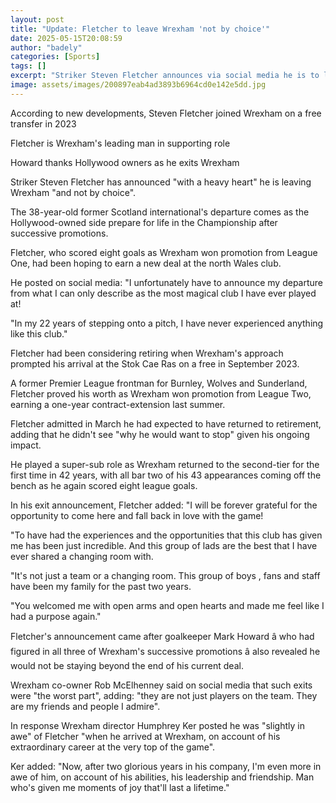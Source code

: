 ```yaml
---
layout: post
title: "Update: Fletcher to leave Wrexham 'not by choice'"
date: 2025-05-15T20:08:59
author: "badely"
categories: [Sports]
tags: []
excerpt: "Striker Steven Fletcher announces via social media he is to leave Wrexham as they prepare for life in the Championship."
image: assets/images/200897eab4ad3893b6964cd0e142e5dd.jpg
---
```


According to new developments, Steven Fletcher joined Wrexham on a free transfer in 2023

Fletcher is Wrexham's leading man in supporting role

Howard thanks Hollywood owners as he exits Wrexham

Striker Steven Fletcher has announced "with a heavy heart" he is leaving Wrexham "and not by choice".

The 38-year-old former Scotland international's departure comes as the Hollywood-owned side prepare for life in the Championship after successive promotions.

Fletcher, who scored eight goals as Wrexham won promotion from League One, had been hoping to earn a new deal at the north Wales club.

He posted on social media: "I unfortunately have to announce my departure from what I can only describe as the most magical club I have ever played at!

"In my 22 years of stepping onto a pitch, I have never experienced anything like this club."

Fletcher had been considering retiring when Wrexham's approach prompted his arrival at the Stok Cae Ras on a free in September 2023.

A former Premier League frontman for Burnley, Wolves and Sunderland, Fletcher proved his worth as Wrexham won promotion from League Two, earning a one-year contract-extension last summer.

Fletcher admitted in March he had expected to have returned to retirement, adding that he didn't see "why he would want to stop" given his ongoing impact.

He played a super-sub role as Wrexham returned to the second-tier for the first time in 42 years, with all bar two of his 43 appearances coming off the bench as he again scored eight league goals.

In his exit announcement, Fletcher added: "I will be forever grateful for the opportunity to come here and fall back in love with the game!

"To have had the experiences and the opportunities that this club has given me has been just incredible. And this group of lads are the best that I have ever shared a changing room with.

"It's not just a team or a changing room. This group of boys , fans and staff have been my family for the past two years.

"You welcomed me with open arms and open hearts and made me feel like I had a purpose again."

Fletcher's announcement came after goalkeeper Mark Howard â who had figured in all three of Wrexham's successive promotions â also revealed he would not be staying beyond the end of his current deal.

Wrexham co-owner Rob McElhenney said on social media that such exits were "the worst part", adding: "they are not just players on the team. They are my friends and people I admire".

In response Wrexham director Humphrey Ker posted he was "slightly in awe" of Fletcher "when he arrived at Wrexham, on account of his extraordinary career at the very top of the game".

Ker added: "Now, after two glorious years in his company, I'm even more in awe of him, on account of his abilities, his leadership and friendship. Man who's given me moments of joy that'll last a lifetime."

